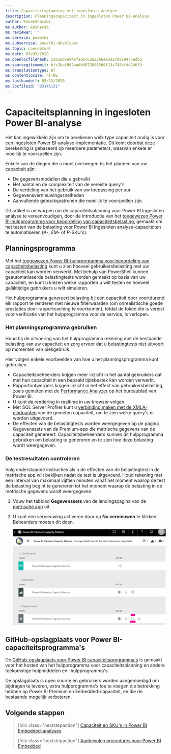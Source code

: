 ```yaml
---
title: Capaciteitsplanning met ingesloten analyse
description: Planningscapaciteit in ingesloten Power BI-analyse.
author: KesemSharabi
ms.author: kesharab
ms.reviewer: ''
ms.service: powerbi
ms.subservice: powerbi-developer
ms.topic: conceptual
ms.date: 03/03/2020
ms.openlocfilehash: 23018dce94efad6c63a22b6ee3a2c0919475adb5
ms.sourcegitcommit: bfc2baf862aade6873501566f13c744efdd146f3
ms.translationtype: HT
ms.contentlocale: nl-NL
ms.lasthandoff: 05/13/2020
ms.locfileid: "83145131"
---
```

# <a name="capacity-planning-in-power-bi-embedded-analytics"></a>Capaciteitsplanning in ingesloten Power BI-analyse

Het kan ingewikkeld zijn om te berekenen welk type capaciteit nodig is voor een ingesloten Power BI-analyse-implementatie. Dit komt doordat deze berekening is gebaseerd op meerdere parameters, waarvan enkele er moeilijk te voorspellen zijn.

Enkele van de dingen die u moet overwegen bij het plannen van uw capaciteit zijn:

* De gegevensmodellen die u gebruikt
* Het aantal en de complexiteit van de vereiste query's
* De verdeling van het gebruik van uw toepassing per uur
* Gegevensvernieuwingssnelheden
* Aanvullende gebruikspatronen die moeilijk te voorspellen zijn.

Dit artikel is ontworpen om de capaciteitsplanning voor Power BI Ingesloten analyse te vereenvoudigen, door de introductie van het [toegewezen Power BI-hulpprogramma voor beoordeling van capaciteitsbelasting](https://github.com/microsoft/PowerBI-Tools-For-Capacities/tree/master/LoadTestingPowerShellTool/), gemaakt om het testen van de belasting voor Power BI Ingesloten analyse-capaciteiten te automatiseren (*A*-, *EM*- of *P*-SKU's).

## <a name="planning-tool"></a>Planningsprogramma

 Met het [toegewezen Power BI-hulpprogramma voor beoordeling van capaciteitsbelasting](https://github.com/microsoft/PowerBI-Tools-For-Capacities/tree/master/LoadTestingPowerShellTool/) kunt u zien hoeveel gebruikersbelasting met uw capaciteit kan worden verwerkt. Met behulp van PowerShell kunnen geautomatiseerde belastingtests worden gemaakt op basis van uw capaciteit, en kunt u kiezen welke rapporten u wilt testen en hoeveel gelijktijdige gebruikers u wilt simuleren.

Het hulpprogramma genereert belasting bij een capaciteit door voortdurend elk rapport te renderen met nieuwe filterwaarden (om onrealistische goede prestaties door rapportcaching te voorkomen), totdat de token die is vereist voor verificatie van het hulpprogramma voor de service, is verlopen.

### <a name="using-the-planning-tool"></a>Het planningsprogramma gebruiken

Houd bij de uitvoering van het hulpprogramma rekening met de bestaande belasting van uw capaciteit en zorg ervoor dat u belastingtests niet uitvoert op momenten van piekgebruik.

Hier volgen enkele voorbeelden van hoe u het planningsprogramma kunt gebruiken.

* Capaciteitsbeheerders krijgen meer inzicht in het aantal gebruikers dat met hun capaciteit in een bepaald tijdsbestek kan worden verwerkt.
* Rapportontwerpers krijgen inzicht in het effect van gebruikersbelasting, zoals gemeten met de [Performance Analyzer](https://docs.microsoft.com/power-bi/desktop-performance-analyzer) op het bureaublad van Power BI.
* U kunt de rendering in realtime in uw browser volgen.
* Met SQL Server Profiler kunt u [verbinding maken met de XMLA-eindpunten](https://powerbi.microsoft.com/blog/power-bi-open-platform-connectivity-with-xmla-endpoints-public-preview/) van de gemeten capaciteit, om te zien welke query's er worden uitgevoerd.
* De effecten van de belastingtests worden weergegeven op de pagina Gegevenssets van de Premium-app die metrische gegevens van de capaciteit genereert. Capaciteitsbeheerders kunnen dit hulpprogramma gebruiken om belasting te genereren en te zien hoe deze belasting wordt weergegeven.

### <a name="reviewing-the-test-results"></a>De testresultaten controleren

Volg onderstaande instructies als u de effecten van de belastingtest in de metrische app wilt bekijken nadat de test is uitgevoerd. Houd rekening met een interval van maximaal vijftien minuten vanaf het moment waarop de test de belasting begint te genereren tot het moment waarop de belasting in de metrische gegevens wordt weergegeven.

1. Vouw het tabblad **Gegevenssets** van de landingspagina van de [metrische app](../../admin/service-admin-premium-monitor-capacity.md) uit.
2. U kunt een vernieuwing activeren door op **Nu vernieuwen** te klikken. Beheerders moeten dit doen.

    ![Premium metrische gegevens van Power BI-capaciteit](media/embedded-capacity-planning/embedded-capacity-planning.png)

## <a name="power-bi-capacity-tools-github-repository"></a>GitHub-opslagplaats voor Power BI-capaciteitsprogramma's

De [GitHub-opslagplaats voor Power BI capaciteitsprogramma's](https://github.com/microsoft/PowerBI-Tools-For-Capacities) is gemaakt voor het hosten van het hulpprogramma voor capaciteitsplanning en andere toekomstige hulpmiddelen en -hulpprogramma's.

De opslagplaats is open source en gebruikers worden aangemoedigd om bijdragen te leveren, extra hulpprogramma's toe te voegen die betrekking hebben op Power BI Premium en Embedded-capaciteit, en die de bestaande mogelijk verbeteren.

## <a name="next-steps"></a>Volgende stappen

> [!div class="nextstepaction"]
>[Capaciteit en SKU's in Power BI Embedded-analyses](embedded-capacity.md)

> [!div class="nextstepaction"]
>[Aanbevolen procedures voor Power BI Embedded](embedded-performance-best-practices.md)